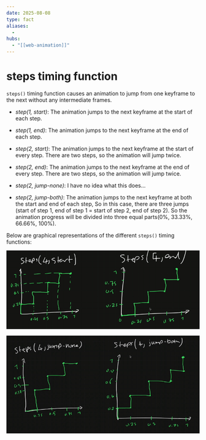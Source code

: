 ```yaml
---
date: 2025-08-08
type: fact
aliases:
  -
hubs:
  - "[[web-animation]]"
---
```


# steps timing function

`steps()` timing function causes an animation to jump from one keyframe to the next without any intermediate frames.

- *step(1, start)*: The animation jumps to the next keyframe at the start of each step.

- *step(1, end)*: The animation jumps to the next keyframe at the end of each step.

- *step(2, start)*: The animation jumps to the next keyframe at the start of every step. There are two steps, so the animation will jump twice.

- *step(2, end)*: The animation jumps to the next keyframe at the end of every step. There are two steps, so the animation will jump twice.

- *step(2, jump-none)*: I have no idea what this does...

- *step(2, jump-both)*: The animation jumps to the next keyframe at both the start and end of each step, So in this case, there are three jumps (start of step 1, end of step 1 = start of step 2, end of step 2). So the animation progress will be divided into three equal parts(0%, 33.33%, 66.66%, 100%).

Below are graphical representations of the different `steps()` timing functions:

![steps-start-n-end.png](../assets/imgs/steps-start-n-end.png)

![steps-none-both.png](../assets/imgs/steps-none-both.png)
